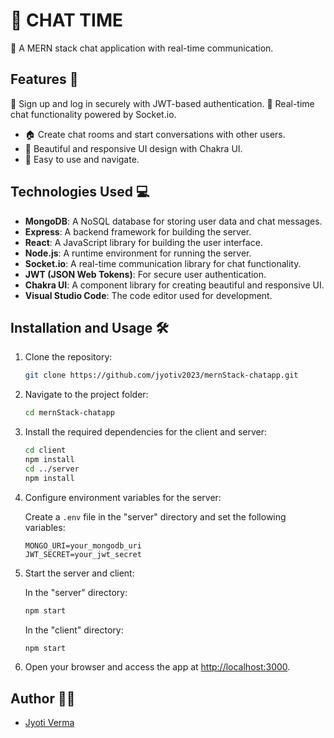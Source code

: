 
# 🚀  CHAT TIME

📢 A MERN stack chat application with real-time communication.

## Features 🌟

 🔐 Sign up and log in securely with JWT-based authentication.
 💬 Real-time chat functionality powered by Socket.io.
- 🏠 Create chat rooms and start conversations with other users.
- 🌈 Beautiful and responsive UI design with Chakra UI.
- 🚀 Easy to use and navigate.

## Technologies Used 💻

- **MongoDB**: A NoSQL database for storing user data and chat messages.
- **Express**: A backend framework for building the server.
- **React**: A JavaScript library for building the user interface.
- **Node.js**: A runtime environment for running the server.
- **Socket.io**: A real-time communication library for chat functionality.
- **JWT (JSON Web Tokens)**: For secure user authentication.
- **Chakra UI**: A component library for creating beautiful and responsive UI.
- **Visual Studio Code**: The code editor used for development.

## Installation and Usage 🛠️

1. Clone the repository:

   ```bash
   git clone https://github.com/jyotiv2023/mernStack-chatapp.git
   ```

2. Navigate to the project folder:

   ```bash
   cd mernStack-chatapp
   ```

3. Install the required dependencies for the client and server:

   ```bash
   cd client
   npm install
   cd ../server
   npm install
   ```

4. Configure environment variables for the server:

   Create a `.env` file in the "server" directory and set the following variables:

   ```
   MONGO_URI=your_mongodb_uri
   JWT_SECRET=your_jwt_secret
   ```

5. Start the server and client:

   In the "server" directory:

   ```bash
   npm start
   ```

   In the "client" directory:

   ```bash
   npm start
   ```

6. Open your browser and access the app at [http://localhost:3000](http://localhost:3000).

## Author 👩‍💻

- [Jyoti Verma](https://github.com/jyotiv2023)

```
